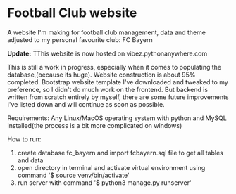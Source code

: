 # Football Club website
 A website I'm making for football club management, data and theme adjusted to my personal favourite club: FC Bayern
 
 **Update:** TThis website is now hosted on vibez.pythonanywhere.com
 
 This is still a work in progress, especially when it comes to populating the database,(because its huge). Website construction is about 95% completed.
 Bootstrap website template I've downloaded and tweaked to my preference, so I didn't do much work on the frontend.
 But backend is written from scratch entirely by myself, there are some future improvements I've listed down and will continue as soon as possible.
 
 Requirements:
 Any Linux/MacOS operating system with python and MySQL installed(the process is a bit more complicated on windows)
 
 How to run:
 1. create database fc_bayern and import fcbayern.sql file to get all tables and data
 2. open directory in terminal and activate virtual environment using command '$ source venv/bin/activate'
 3. run server with command '$ python3 manage.py runserver'
 

